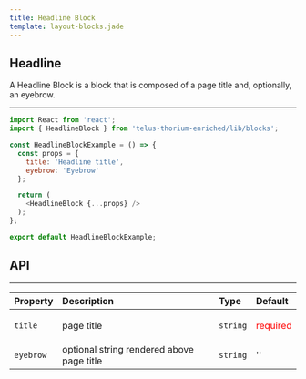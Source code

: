 ```yaml
---
title: Headline Block
template: layout-blocks.jade
---
```


## Headline

A Headline Block is a block that is composed of a page title and, optionally, an eyebrow.

---

<div id="headlineBlockExample"></div>
<script type="text/babel">
  ReactDOM.render(
    <TDSBlocks.HeadlineBlockExample />,
    document.getElementById('headlineBlockExample')
  );
</script>

```javascript
import React from 'react';
import { HeadlineBlock } from 'telus-thorium-enriched/lib/blocks';

const HeadlineBlockExample = () => {
  const props = {
    title: 'Headline title',
    eyebrow: 'Eyebrow'
  };

  return (
    <HeadlineBlock {...props} />
  );
};

export default HeadlineBlockExample;
```

## API


---
| Property |   Description   | Type | Default |
|:----|:------|:---|:---|
| `title` | page title | `string` |  <p style='color: red'>required</p> |
| `eyebrow` | optional string rendered above page title  | `string` |  '' |
